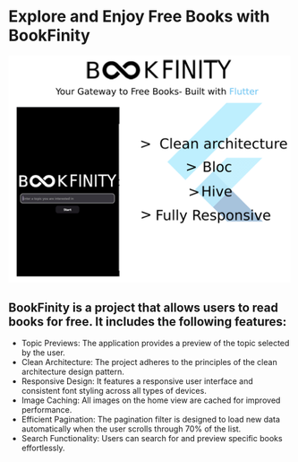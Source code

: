 # Explore and Enjoy Free Books with BookFinity
![Banner](https://github.com/mustafa-ahmed-009/BookFinity/blob/main/screen_shots/banner.png)

## BookFinity is a project that allows users to read books for free. It includes the following features:
* Topic Previews: The application provides a preview of the topic selected by the user.
* Clean Architecture: The project adheres to the principles of the clean architecture design pattern.
* Responsive Design: It features a responsive user interface and consistent font styling across all types of devices.
* Image Caching: All images on the home view are cached for improved performance.
* Efficient Pagination: The pagination filter is designed to load new data automatically when the user scrolls through 70% of the list.
* Search Functionality: Users can search for and preview specific books effortlessly.





